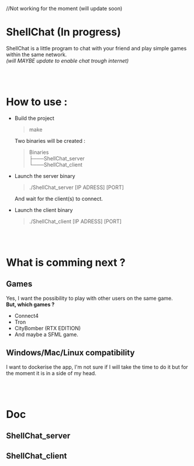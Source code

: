 //Not working for the moment (will update soon)
# ShellChat (In progress)
ShellChat is a little program to chat with your friend and play simple games within the same network.</br>
*(will MAYBE update to enable chat trough internet)*

</br></br>
# How to use :
- Build the project
  > make

  Two binaries will be created :
  > Binaries</br>
  > ├───ShellChat_server</br>
  > └───ShellChat_client</br>

- Launch the server binary
  > ./ShellChat_server [IP ADRESS] [PORT]
  
  And wait for the client(s) to connect.
 
- Launch the client binary
  > ./ShellChat_client [IP ADRESS] [PORT]

</br></br>
# What is comming next ?
## Games
Yes, I want the possibility to play with other users on the same game. </br>
__But, which games ?__ </br>
  - Connect4
  - Tron
  - CityBomber (RTX EDITION)
  - And maybe a SFML game.
 
## Windows/Mac/Linux compatibility
I want to dockerise the app, I'm not sure if I will take the time to do it but for the moment it is in a side of my head.

</br></br>
# Doc
## ShellChat_server
## ShellChat_client
